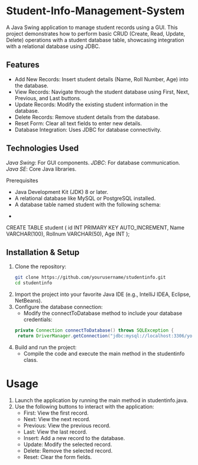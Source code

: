 # Student-Info-Management-System
A Java Swing application to manage student records using a GUI. This project demonstrates how to perform basic CRUD (Create, Read, Update, Delete) operations with a student database table, showcasing integration with a relational database using JDBC.

## Features
- Add New Records: Insert student details (Name, Roll Number, Age) into the database.
- View Records: Navigate through the student database using First, Next, Previous, and Last buttons.
- Update Records: Modify the existing student information in the database.
- Delete Records: Remove student details from the database.
- Reset Form: Clear all text fields to enter new details.
- Database Integration: Uses JDBC for database connectivity.

## Technologies Used
*Java Swing*: For GUI components.
*JDBC*: For database communication.
*Java SE*: Core Java libraries.

Prerequisites
- Java Development Kit (JDK) 8 or later.
- A relational database like MySQL or PostgreSQL installed.
- A database table named student with the following schema:
- ```sql
CREATE TABLE student (
    id INT PRIMARY KEY AUTO_INCREMENT,
    Name VARCHAR(100),
    Rollnum VARCHAR(50),
    Age INT
);


## Installation & Setup
1. Clone the repository:
   ```bash
   git clone https://github.com/yourusername/studentinfo.git
   cd studentinfo

3. Import the project into your favorite Java IDE (e.g., IntelliJ IDEA, Eclipse, NetBeans).
4. Configure the database connection:
      - Modify the connectToDatabase method to include your database credentials:
   ```java
   private Connection connectToDatabase() throws SQLException {
    return DriverManager.getConnection("jdbc:mysql://localhost:3306/your_database", "your_username", "your_password");}
   
6. Build and run the project:
    - Compile the code and execute the main method in the studentinfo class.

# Usage
1. Launch the application by running the main method in studentinfo.java.
2. Use the following buttons to interact with the application:
    - First: View the first record.
    - Next: View the next record.
    - Previous: View the previous record.
    - Last: View the last record.
    - Insert: Add a new record to the database.
    - Update: Modify the selected record.
    - Delete: Remove the selected record.
    - Reset: Clear the form fields.
